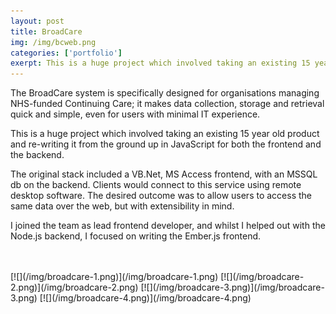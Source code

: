 ```yaml
---
layout: post
title: BroadCare
img: /img/bcweb.png
categories: ['portfolio']
exerpt: This is a huge project which involved taking an existing 15 year old product and re-writing it from the ground up in JavaScript for both the frontend and the backend.
---
```


The BroadCare system is specifically designed for organisations managing NHS-funded Continuing Care; it makes data collection, storage and retrieval quick and simple, even for users with minimal IT experience.

This is a huge project which involved taking an existing 15 year old product and re-writing it from the ground up in JavaScript for both the frontend and the backend.

The original stack included a VB.Net, MS Access frontend, with an MSSQL db on the backend. Clients would connect to this service using remote desktop software. The desired outcome was to allow users to access the same data over the web, but with extensibility in mind.

I joined the team as lead frontend developer, and whilst I helped out with the Node.js backend, I focused on writing the Ember.js frontend.

<br>
<br>
[![](/img/broadcare-1.png)](/img/broadcare-1.png)
[![](/img/broadcare-2.png)](/img/broadcare-2.png)
[![](/img/broadcare-3.png)](/img/broadcare-3.png)
[![](/img/broadcare-4.png)](/img/broadcare-4.png)
